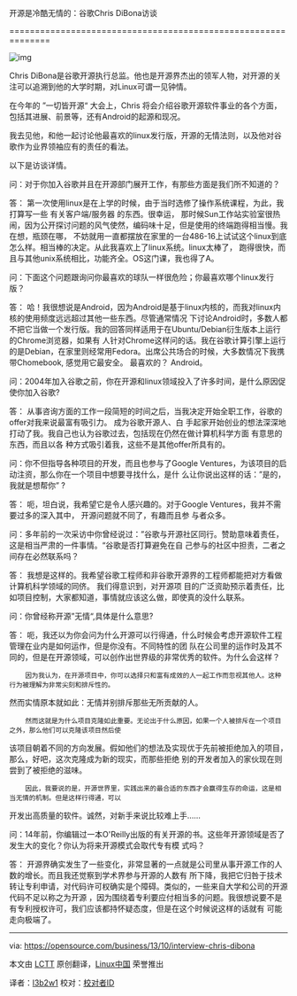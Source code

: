开源是冷酷无情的：谷歌Chris DiBona访谈

==============================================================

![img](https://opensource.com/sites/default/files/imagecache/image-full-size/images/law/LAW_imaginationcrucial.png)

Chris DiBona是谷歌开源执行总监。他也是开源界杰出的领军人物，对开源的关注可以追溯到他的大学时期，对Linux可谓一见钟情。

在今年的 ”一切皆开源“ 大会上，Chris 将会介绍谷歌开源软件事业的各个方面，包括其进展、前景等，还有Android的起源和现况。 

我去见他，和他一起讨论他最喜欢的linux发行版，开源的无情法则，以及他对谷歌作为业界领袖应有的责任的看法。

以下是访谈详情。

问：对于你加入谷歌并且在开源部门展开工作，有那些方面是我们所不知道的？

答：
    第一次使用linux是在上学的时候，由于当时选修了操作系统课程，为此，我打算写一些 有关客户端/服务器 的东西。很幸运，
那时候Sun工作站实验室很热闹，因为公开探讨问题的风气使然，编码味十足，但是使用的终端跑得相当慢。我在想，瓶颈在哪，
不妨就用一直都摆放在家里的一台486-16上试试这个linux到底怎么样。相当棒的决定。从此我喜欢上了linux系统。linux太棒了，
跑得很快，而且与其他unix系统相比，功能齐全。OS这门课，我也得了A。

问：下面这个问题跟询问你最喜欢的球队一样很危险；你最喜欢哪个linux发行版？

答：
    哈！我很想说是Android，因为Android是基于linux内核的，而我对linux内核的使用频度远远超过其他一些东西。尽管通常情况
下讨论Android时，多数人都不把它当做一个发行版。我的回答同样适用于在Ubuntu/Debian衍生版本上运行的Chrome浏览器，如果有
人针对Chrome这样问的话。我在谷歌计算引擎上运行的是Debian，在家里则经常用Fedora。出席公共场合的时候，大多数情况下我携
带Chomebook, 感觉用它最安全。
	  最喜欢的？ Android。
	
问：2004年加入谷歌之前，你在开源和linux领域投入了许多时间，是什么原因促使你加入谷歌?

答：
  	从事咨询方面的工作一段简短的时间之后，当我决定开始全职工作，谷歌的offer对我来说最富有吸引力。	成为谷歌开源人、白
  	手起家开始创业的想法深深地打动了我。我自己也认为谷歌过去，包括现在仍然在做计算机科学方面	有意思的东西，而且以各
  	种方式吸引着我，这些不是其他offer所具有的。

问：你不但指导各种项目的开发，而且也参与了Google Ventures，为该项目的启动注资，那么你在一个项目中想要寻找什么，是什
么让你说出这样的话：”是的，我就是想帮你” ?

答：
    呃，坦白说，我希望它是令人感兴趣的。对于Google Ventures，我并不需要过多的深入其中，	开源问题就不同了，有趣而且参
    与者众多。

问：多年前的一次采访中你曾经说过：”谷歌与开源社区同行。赞助意味着责任，这是相当严肃的一件事情。“谷歌是否打算避免在自
己参与的社区中担责，二者之间存在必然联系吗？

答：
    我想是这样的。我希望谷歌工程师和非谷歌开源界的工程师都能把对方看做计算机科学领域的同侪。	我们得意识到，对开源项
    目的广泛资助预示着责任，比如项目控制，大家都知道，事情就应该这么做，即使真的没什么联系。
	
问：你曾经称开源”无情“,具体是什么意思?
		
答：
    呃，我还以为你会问为什么开源可以行得通，什么时候会考虑开源软件工程管理在业内是如何运作，但是你没有。不同特性的团
队在公司里的运作时及其不同的，但是在开源领域，可以创作出世界级的非常优秀的软件。为什么会这样？
		
		因为我认为，在开源项目中，你可以选择只和富有成效的人一起工作而忽视其他人。这种行为被理解为非常尖刻和排斥性的。
然而实情原本就如此：无情并别排斥那些无所贡献的人。

		然而这就是为什么项目克隆如此重要。无论出于什么原因，如果一个人被排斥在一个项目之外，那么他们可以克隆该项目然后使
该项目朝着不同的方向发展。假如他们的想法及实现优于先前被拒绝加入的项目，那么，好吧，这次克隆成为新的现实，而那些拒绝
别的开发者加入的家伙现在则尝到了被拒绝的滋味。
		
		因此，我要说的是，开源世界里，实践出来的最合适的东西才会赢得生存的命运，这是相当无情的机制。但是这样行得通，可以
开发出高质量的软件。诚然，对新手来说比较难上手……

问：14年前，你编辑过一本O'Reilly出版的有关开源的书。这些年开源领域是否了发生大的变化？你认为将来开源模式会取代专有模
式吗？
	
答：
	  开源界确实发生了一些变化，非常显著的一点就是公司里从事开源工作的人数的增长。而且我还觉察到学术界参与开源的人数有
所下降，我把它归咎于技术转让专利申请，对代码许可权确实是个障碍。类似的，一些来自大学和公司的开源代码不足以称之为开源
，因为围绕着专利要应付相当多的问题。我很想说要不是有专利授权许可，我们应该都持怀疑态度，但是在这个时候说这样的话就有
可能走向极端了。

---

via: https://opensource.com/business/13/10/interview-chris-dibona

本文由 [LCTT](https://github.com/LCTT/TranslateProject) 原创翻译，[Linux中国](http://linux.cn/) 荣誉推出 

译者：[l3b2w1](https://github.com/l3b2w1) 校对：[校对者ID](https://github.com/校对者ID)
